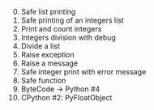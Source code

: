 0. Safe list printing
1. Safe printing of an integers list
2. Print and count integers
3. Integers division with debug
4. Divide a list
5. Raise exception
6. Raise a message
100. Safe integer print with error message
101. Safe function
102. ByteCode -> Python #4
103. CPython #2: PyFloatObject

